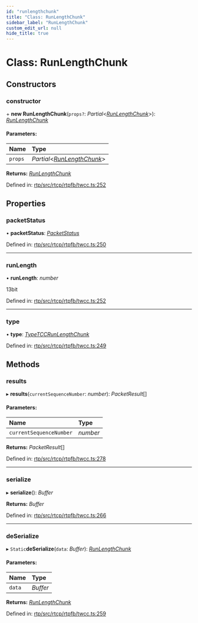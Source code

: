 ```yaml
---
id: "runlengthchunk"
title: "Class: RunLengthChunk"
sidebar_label: "RunLengthChunk"
custom_edit_url: null
hide_title: true
---
```


# Class: RunLengthChunk

## Constructors

### constructor

\+ **new RunLengthChunk**(`props?`: *Partial*<[*RunLengthChunk*](runlengthchunk.md)\>): [*RunLengthChunk*](runlengthchunk.md)

#### Parameters:

Name | Type |
:------ | :------ |
`props` | *Partial*<[*RunLengthChunk*](runlengthchunk.md)\> |

**Returns:** [*RunLengthChunk*](runlengthchunk.md)

Defined in: [rtp/src/rtcp/rtpfb/twcc.ts:252](https://github.com/shinyoshiaki/werift-webrtc/blob/4277d59/packages/rtp/src/rtcp/rtpfb/twcc.ts#L252)

## Properties

### packetStatus

• **packetStatus**: [*PacketStatus*](../enums/packetstatus.md)

Defined in: [rtp/src/rtcp/rtpfb/twcc.ts:250](https://github.com/shinyoshiaki/werift-webrtc/blob/4277d59/packages/rtp/src/rtcp/rtpfb/twcc.ts#L250)

___

### runLength

• **runLength**: *number*

13bit

Defined in: [rtp/src/rtcp/rtpfb/twcc.ts:252](https://github.com/shinyoshiaki/werift-webrtc/blob/4277d59/packages/rtp/src/rtcp/rtpfb/twcc.ts#L252)

___

### type

• **type**: [*TypeTCCRunLengthChunk*](../enums/packetchunk.md#typetccrunlengthchunk)

Defined in: [rtp/src/rtcp/rtpfb/twcc.ts:249](https://github.com/shinyoshiaki/werift-webrtc/blob/4277d59/packages/rtp/src/rtcp/rtpfb/twcc.ts#L249)

## Methods

### results

▸ **results**(`currentSequenceNumber`: *number*): *PacketResult*[]

#### Parameters:

Name | Type |
:------ | :------ |
`currentSequenceNumber` | *number* |

**Returns:** *PacketResult*[]

Defined in: [rtp/src/rtcp/rtpfb/twcc.ts:278](https://github.com/shinyoshiaki/werift-webrtc/blob/4277d59/packages/rtp/src/rtcp/rtpfb/twcc.ts#L278)

___

### serialize

▸ **serialize**(): *Buffer*

**Returns:** *Buffer*

Defined in: [rtp/src/rtcp/rtpfb/twcc.ts:266](https://github.com/shinyoshiaki/werift-webrtc/blob/4277d59/packages/rtp/src/rtcp/rtpfb/twcc.ts#L266)

___

### deSerialize

▸ `Static`**deSerialize**(`data`: *Buffer*): [*RunLengthChunk*](runlengthchunk.md)

#### Parameters:

Name | Type |
:------ | :------ |
`data` | *Buffer* |

**Returns:** [*RunLengthChunk*](runlengthchunk.md)

Defined in: [rtp/src/rtcp/rtpfb/twcc.ts:259](https://github.com/shinyoshiaki/werift-webrtc/blob/4277d59/packages/rtp/src/rtcp/rtpfb/twcc.ts#L259)
